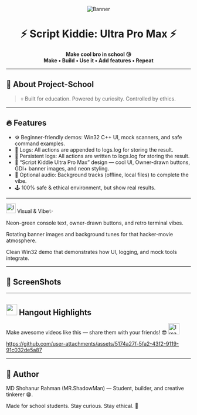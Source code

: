 <!-- BANNER -->
<p align="center">
  <img src="assets_github/banner.gif" alt="Banner">
</p>


<h1 align="center">⚡ Script Kiddie: Ultra Pro Max ⚡</h1>
<p align="center">
  <b>Make cool bro in school 😘<br>
  Make • Build • Use it • Add features • Repeat</b>
</p>

---

## 🧩 About Project-School



> 💀 Built for education. Powered by curiosity. Controlled by ethics.

---

## 🔥 Features
- ⚙️ Beginner-friendly demos: Win32 C++ UI, mock scanners, and safe command examples.
- 🎯 Logs: All actions are appended to logs.log for storing the result.
- 📜 Persistent logs: All actions are written to logs.log for storing the result.
- 🚀 “Script Kiddie Ultra Pro Max” design — cool UI, Owner-drawn buttons, GDI+ banner images, and neon styling.
- 🎵 Optional audio: Background tracks (offline, local files) to complete the vibe.  
- 🕹️ 100% safe & ethical environment, but show real results.

---
<img width="26" height="26" alt="Image" src="https://github.com/user-attachments/assets/3a59a033-0db6-42b5-a632-ee98afaaa1c8" />  Visual & Vibe✨

Neon-green console text, owner-drawn buttons, and retro terminal vibes.

Rotating banner images and background tunes for that hacker-movie atmosphere.

Clean Win32 demo that demonstrates how UI, logging, and mock tools integrate.

---
## 📸 ScreenShots

---
## <img src="https://github.com/user-attachments/assets/2f310698-0663-47b2-888a-33408b75eac9" width="30" height="30"> Hangout Highlights
Make awesome videos like this — share them with your friends! 😎 <img width="30" height="30" alt="Image" src="https://github.com/user-attachments/assets/41584566-651f-4103-97a1-a3ed2d482a5c" />


<https://github.com/user-attachments/assets/5174a27f-5fa2-43f2-9119-91c032de5a87>

---
## 👋 Author

MD Shohanur Rahman (MR.ShadowMan) — Student, builder, and creative tinkerer 😁.

Made for school students. Stay curious. Stay ethical. 🚀

